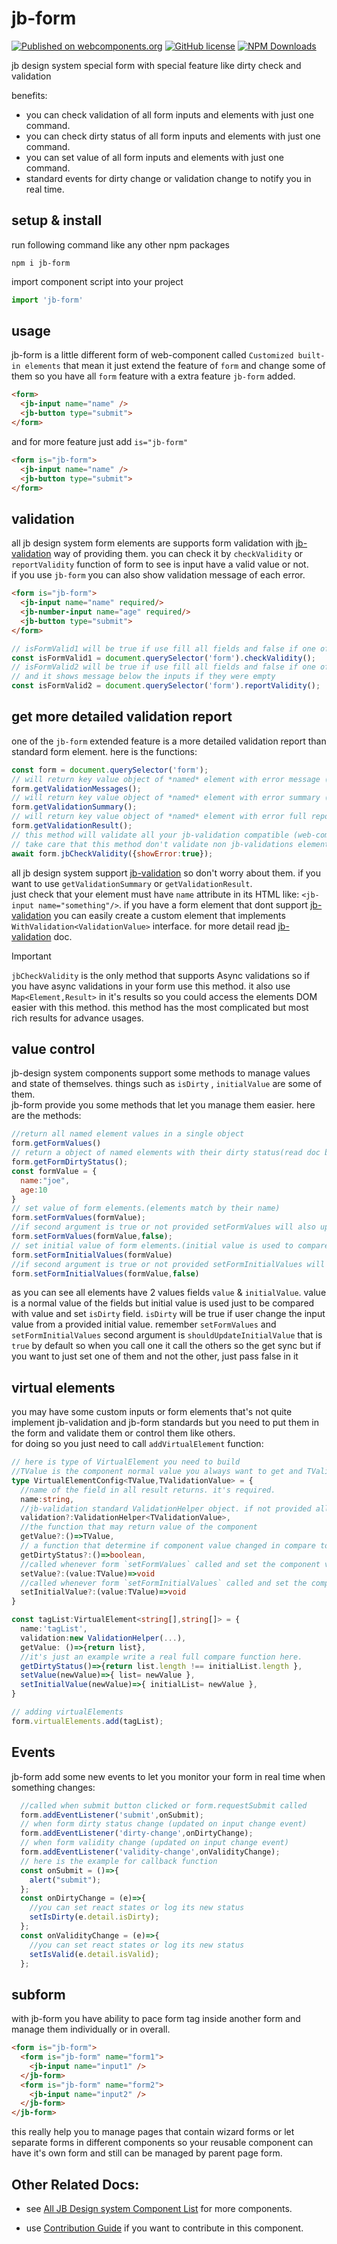 # jb-form

[![Published on webcomponents.org](https://img.shields.io/badge/webcomponents.org-published-blue.svg)](https://www.webcomponents.org/element/jb-form)
[![GitHub license](https://img.shields.io/badge/license-MIT-brightgreen.svg)](https://raw.githubusercontent.com/javadbat/jb-form/main/LICENSE)
[![NPM Downloads](https://img.shields.io/npm/dw/jb-form)](https://www.npmjs.com/package/jb-form)

jb design system special form with special feature like dirty check and validation

benefits:

- you can check validation of all form inputs and elements with just one command.
- you can check dirty status of all form inputs and elements with just one command.
- you can set value of all form inputs and elements with just one command.
- standard events for dirty change or validation change to notify you in real time.

## setup & install

run following command like any other npm packages

```command
npm i jb-form
```
import component script into your project

```js
import 'jb-form'
```

## usage

jb-form is a little different form of web-component called `Customized built-in elements`  that mean it just extend the feature of `form` and change some of them so you have all `form` feature with a extra feature `jb-form` added.

```html
<form>
  <jb-input name="name" />
  <jb-button type="submit">
</form>
```

and for more feature just add `is="jb-form"`

```html
<form is="jb-form">
  <jb-input name="name" />
  <jb-button type="submit">
</form>
```

## validation

all jb design system form elements are supports form validation with [jb-validation](https://github.com/javadbat/jb-validation) way of providing them. you can check it by `checkValidity` or `reportValidity` function of form to see is input have a valid value or not.    
if you use `jb-form` you can also show validation message of each error.

```html
<form is="jb-form">
  <jb-input name="name" required/>
  <jb-number-input name="age" required/>
  <jb-button type="submit">
</form>
```
```js
// isFormValid1 will be true if use fill all fields and false if one of them is empty
const isFormValid1 = document.querySelector('form').checkValidity();
// isFormValid2 will be true if use fill all fields and false if one of them is empty
// and it shows message below the inputs if they were empty
const isFormValid2 = document.querySelector('form').reportValidity();
```
## get more detailed validation report

one of the `jb-form` extended feature is a more detailed validation report than standard form element.
here is the functions:

```js
const form = document.querySelector('form');
// will return key value object of *named* element with error message ('' if element value is valid) works for all form standards element like HTML input
form.getValidationMessages();
// will return key value object of *named* element with error summary (null if element not implement jb-validation standard) works only for custom element that implement jb-validation standard
form.getValidationSummary();
// will return key value object of *named* element with error full report (null if element not implement jb-validation standard) works only for custom element that implement jb-validation standards
form.getValidationResult();
// this method will validate all your jb-validation compatible (web-components,virtual elements, jb-forms) with all their async validations. it has the most rich result and have tree data structure for tree forms and even validate elements without name.
// take care that this method don't validate non jb-validations element like form input or select and will only support jb-validations standard methods
await form.jbCheckValidity({showError:true});
```
all jb design system support [jb-validation](https://github.com/javadbat/jb-validation) so don't worry about them. if you want to use `getValidationSummary` or `getValidationResult`.    
just check that your element must have `name` attribute in its HTML like: `<jb-input name="something"/>`.
if you have a form element that dont support [jb-validation](https://github.com/javadbat/jb-validation) you can easily create a custom element that implements `WithValidation<ValidationValue>` interface. for more detail read [jb-validation](https://github.com/javadbat/jb-validation) doc.
> [!IMPORTANT]
> `jbCheckValidity` is the only method that supports Async validations so if you have async validations in your form use this method. it also use `Map<Element,Result>` in it's results so you could access the elements DOM easier with this method. this method has the most complicated but most rich results for advance usages.

## value control

jb-design system components support some methods to manage values and state of themselves. things such as `isDirty` , `initialValue` are some of them.    
jb-form provide you some methods that let you manage them easier. here are the methods:
```js
//return all named element values in a single object
form.getFormValues()
// return a object of named elements with their dirty status(read doc below the code for more information)
form.getFormDirtyStatus();
const formValue = {
  name:"joe",
  age:10
}
// set value of form elements.(elements match by their name)
form.setFormValues(formValue);
//if second argument is true or not provided setFormValues will also update initial value and if set to false it just update value
form.setFormValues(formValue,false);
// set initial value of form elements.(initial value is used to compare with value and set isDirty flag)
form.setFormInitialValues(formValue)
//if second argument is true or not provided setFormInitialValues will also update value and if set to false it just update value
form.setFormInitialValues(formValue,false)
```
as you can see all elements have 2 values fields `value` & `initialValue`. value is a normal value of the fields but initial value is used just to be compared with value and set `isDirty` field.
`isDirty` will be true if user change the input value from a provided initial value.
remember `setFormValues` and `setFormInitialValues` second argument is `shouldUpdateInitialValue` that is `true` by default so when you call one it call the others so the get sync but if you want to just set one of them and not the other, just pass false in it

## virtual elements

you may have some custom inputs or form elements that's not quite implement jb-validation and jb-form standards but you need to put them in the form and validate them or control them like others.    
for doing so you just need to call `addVirtualElement` function:

```typescript
// here is type of VirtualElement you need to build
//TValue is the component normal value you always want to get and TValidationValue is the value you want to pass to validation module validators. they may be the same type or not base on your component 
type VirtualElementConfig<TValue,TValidationValue> = {
  //name of the field in all result returns. it's required.
  name:string,
  //jb-validation standard ValidationHelper object. if not provided all validation methods will skip this input
  validation?:ValidationHelper<TValidationValue>,
  //the function that may return value of the component
  getValue?:()=>TValue,
  // a function that determine if component value changed in compare to provided initialValue
  getDirtyStatus?:()=>boolean,
  //called whenever form `setFormValues` called and set the component value
  setValue?:(value:TValue)=>void
  //called whenever form `setFormInitialValues` called and set the component initial value
  setInitialValue?:(value:TValue)=>void
}

const tagList:VirtualElement<string[],string[]> = {
  name:'tagList',
  validation:new ValidationHelper(...),
  getValue: ()=>{return list},
  //it's just an example write a real full compare function here.
  getDirtyStatus()=>{return list.length !== initialList.length },
  setValue(newValue)=>{ list= newValue },
  setInitialValue(newValue)=>{ initialList= newValue },
}

// adding virtualElements
form.virtualElements.add(tagList);

```

## Events

jb-form add some new events to let you monitor your form in real time when something changes:
```javascript
  //called when submit button clicked or form.requestSubmit called
  form.addEventListener('submit',onSubmit);
  // when form dirty status change (updated on input change event)
  form.addEventListener('dirty-change',onDirtyChange);
  // when form validity change (updated on input change event)
  form.addEventListener('validity-change',onValidityChange);
  // here is the example for callback function 
  const onSubmit = ()=>{
    alert("submit");
  };
  const onDirtyChange = (e)=>{
    //you can set react states or log its new status
    setIsDirty(e.detail.isDirty);
  };
  const onValidityChange = (e)=>{
    //you can set react states or log its new status
    setIsValid(e.detail.isValid);
  };
```
## subform

with jb-form you have ability to pace form tag inside another form and manage them individually or in overall.

```html
<form is="jb-form">
  <form is="jb-form" name="form1">
    <jb-input name="input1" />
  </jb-form>
  <form is="jb-form" name="form2">
    <jb-input name="input2" />
  </jb-form>
</jb-form>
```
this really help you to manage pages that contain wizard forms or let separate forms in different components so your reusable component can have it's own form and still can be managed by parent page form.

## Other Related Docs:

- see [All JB Design system Component List](https://github.com/javadbat/design-system/blob/main/docs/component-list.md) for more components.

- use [Contribution Guide](https://github.com/javadbat/design-system/blob/main/docs/contribution-guide.md) if you want to contribute in this component.